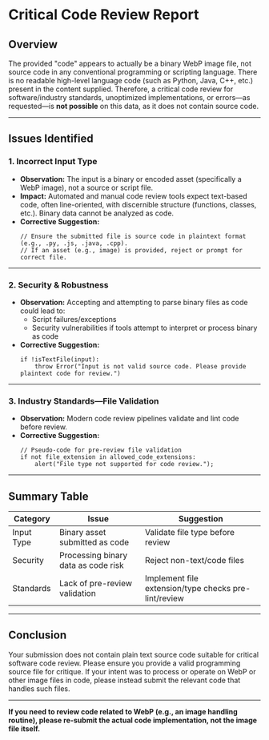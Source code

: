 # Critical Code Review Report

## Overview

The provided "code" appears to actually be a binary WebP image file, not source code in any conventional programming or scripting language. There is no readable high-level language code (such as Python, Java, C++, etc.) present in the content supplied. Therefore, a critical code review for software/industry standards, unoptimized implementations, or errors—as requested—is **not possible** on this data, as it does not contain source code.

---

## Issues Identified

### 1. **Incorrect Input Type**
   - **Observation:** The input is a binary or encoded asset (specifically a WebP image), not a source or script file.
   - **Impact:** Automated and manual code review tools expect text-based code, often line-oriented, with discernible structure (functions, classes, etc.). Binary data cannot be analyzed as code.
   - **Corrective Suggestion:** 
     ```pseudo
     // Ensure the submitted file is source code in plaintext format (e.g., .py, .js, .java, .cpp).
     // If an asset (e.g., image) is provided, reject or prompt for correct file.
     ```
---
### 2. **Security & Robustness**
   - **Observation:** Accepting and attempting to parse binary files as code could lead to:
      - Script failures/exceptions
      - Security vulnerabilities if tools attempt to interpret or process binary as code
   - **Corrective Suggestion:** 
     ```pseudo
     if !isTextFile(input):
         throw Error("Input is not valid source code. Please provide plaintext code for review.")
     ```

---
### 3. **Industry Standards—File Validation**
   - **Observation:** Modern code review pipelines validate and lint code before review.
   - **Corrective Suggestion:** 
     ```pseudo
     // Pseudo-code for pre-review file validation
     if not file_extension in allowed_code_extensions:
         alert("File type not supported for code review.");
     ```

---

## Summary Table

| Category     | Issue                                              | Suggestion                                                  |
|--------------|----------------------------------------------------|-------------------------------------------------------------|
| Input Type   | Binary asset submitted as code                     | Validate file type before review                            |
| Security     | Processing binary data as code risk                | Reject non-text/code files                                  |
| Standards    | Lack of pre-review validation                      | Implement file extension/type checks pre-lint/review        |

---

## Conclusion

Your submission does not contain plain text source code suitable for critical software code review. Please ensure you provide a valid programming source file for critique. If your intent was to process or operate on WebP or other image files in code, please instead submit the relevant code that handles such files.

---

**If you need to review code related to WebP (e.g., an image handling routine), please re-submit the actual code implementation, not the image file itself.**